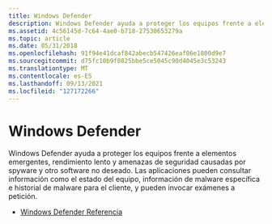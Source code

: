 ```yaml
---
title: Windows Defender
description: Windows Defender ayuda a proteger los equipos frente a elementos emergentes, rendimiento lento y amenazas de seguridad causadas por spyware y otro software no deseado.
ms.assetid: 4c56145d-7c64-4ae0-b718-27530653279a
ms.topic: article
ms.date: 05/31/2018
ms.openlocfilehash: 91f94e41dcaf842abecb547426eaf06e1800d9e7
ms.sourcegitcommit: d75fc10b9f0825bbe5ce5045c90d4045e3c53243
ms.translationtype: MT
ms.contentlocale: es-ES
ms.lasthandoff: 09/13/2021
ms.locfileid: "127172266"
---
```

# <a name="windows-defender"></a>Windows Defender

Windows Defender ayuda a proteger los equipos frente a elementos emergentes, rendimiento lento y amenazas de seguridad causadas por spyware y otro software no deseado. Las aplicaciones pueden consultar información como el estado del equipo, información de malware específica e historial de malware para el cliente, y pueden invocar exámenes a petición.

-   [Windows Defender Referencia](defender-ref-entry.md)

 

 




